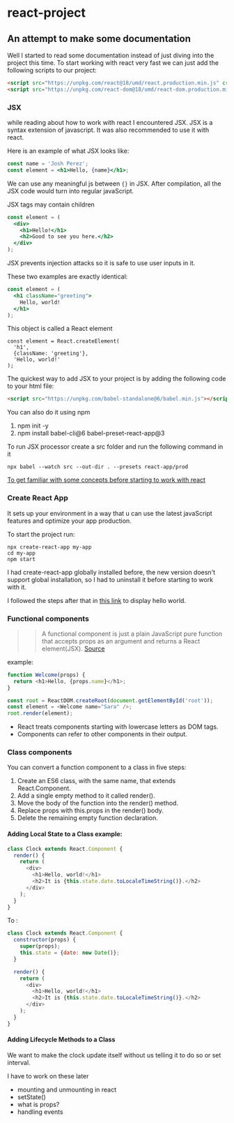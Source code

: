 # react-project

## An attempt to make some documentation
Well I started to read some documentation instead of just diving into the project this time.
To start working with react very fast we can just add the following scripts to our project:

```html
<script src="https://unpkg.com/react@18/umd/react.production.min.js" crossorigin></script>
<script src="https://unpkg.com/react-dom@18/umd/react-dom.production.min.js" crossorigin></script>
```

### JSX
while reading about how to work with react I encountered JSX. JSX is a syntax extension of javascript.
It was also recommended to use it with react.

Here is an example of what JSX looks like:
```jsx
const name = 'Josh Perez';
const element = <h1>Hello, {name}</h1>;
```
We can use any meaningful js between `{}` in JSX. After compilation, all the JSX code would turn
into regular javaScript.

JSX tags may contain children
```jsx
const element = (
  <div>
    <h1>Hello!</h1>
    <h2>Good to see you here.</h2>
  </div>
);
```

JSX prevents injection attacks so it is safe to use user inputs in it.

These two examples are exactly identical:
```jsx
const element = (
  <h1 className="greeting">
    Hello, world!
  </h1>
);
```
This object is called a React element

```react
const element = React.createElement(
  'h1',
  {className: 'greeting'},
  'Hello, world!'
);
```

The quickest way to add JSX to your project is by adding the following code to your html file:

```html
<script src="https://unpkg.com/babel-standalone@6/babel.min.js"></script>
```
You can also do it using npm
1. npm init -y
2. npm install babel-cli@6 babel-preset-react-app@3

To run JSX processor create a src folder and run the following command in it

`npx babel --watch src --out-dir . --presets react-app/prod`

[To get familiar with some concepts before starting to work with react](https://reactjs.org/docs/glossary.html#single-page-application)

### Create React App

 It sets up your environment in a way that u can use the latest javaScript features and optimize your app production.
 
To start the project run:
```
npx create-react-app my-app
cd my-app
npm start
```

I had create-react-app globally installed before, the new version doesn't support global installation, so I had to
uninstall it before starting to work with it.

I followed the steps after that in [this link](https://reactjs.org/docs/hello-world.html) to display hello world.

### Functional components

>> A functional component is just a plain JavaScript pure function that accepts props as an argument and returns a React element(JSX). 
> [Source](https://www.geeksforgeeks.org/differences-between-functional-components-and-class-components-in-react/#:~:text=A%20functional%20component%20is%20just,method%20used%20in%20functional%20components.)

example:

```js
function Welcome(props) {
  return <h1>Hello, {props.name}</h1>;
}

const root = ReactDOM.createRoot(document.getElementById('root'));
const element = <Welcome name="Sara" />;
root.render(element);
```

- React treats components starting with lowercase letters as DOM tags. 
- Components can refer to other components in their output.

### Class components
You can convert a function component to a class in five steps:

1. Create an ES6 class, with the same name, that extends React.Component.
2. Add a single empty method to it called render().
3. Move the body of the function into the render() method.
4. Replace props with this.props in the render() body.
5. Delete the remaining empty function declaration.

#### Adding Local State to a Class example:

```js
class Clock extends React.Component {
  render() {
    return (
      <div>
        <h1>Hello, world!</h1>
        <h2>It is {this.state.date.toLocaleTimeString()}.</h2>
      </div>
    );
  }
}
```
To :
```js
class Clock extends React.Component {
  constructor(props) {
    super(props);
    this.state = {date: new Date()};
  }

  render() {
    return (
      <div>
        <h1>Hello, world!</h1>
        <h2>It is {this.state.date.toLocaleTimeString()}.</h2>
      </div>
    );
  }
}
```

#### Adding Lifecycle Methods to a Class
We want to make the clock update itself without us telling it to do so or set interval.

I have to work on these later
- mounting and unmounting in react
- setState()
- what is props?
- handling events
